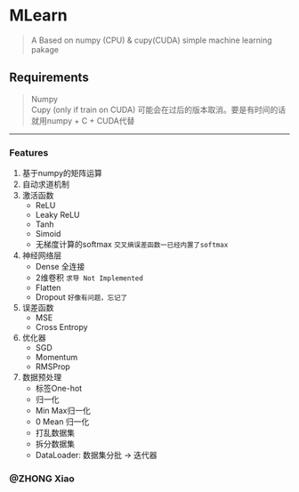 # MLearn
> A Based on numpy (CPU) & cupy(CUDA) simple machine learning pakage

## Requirements
> Numpy  
> Cupy (only if train on CUDA) 可能会在过后的版本取消。要是有时间的话就用numpy + C + CUDA代替
----
### Features
1. 基于numpy的矩阵运算
2. 自动求道机制
3. 激活函数
    - ReLU
    - Leaky ReLU
    - Tanh
    - Simoid
    - 无梯度计算的softmax `交叉熵误差函数一已经内置了softmax`
4. 神经网络层
    - Dense 全连接
    - 2维卷积 `求导 Not Implemented`
    - Flatten
    - Dropout `好像有问题，忘记了`
5. 误差函数
    - MSE
    - Cross Entropy
6. 优化器
    - SGD
    - Momentum
    - RMSProp
7. 数据预处理
    - 标签One-hot
    - 归一化
    - Min Max归一化
    - 0 Mean 归一化
    - 打乱数据集
    - 拆分数据集
    - DataLoader: 数据集分批 -> 迭代器
  
### @ZHONG Xiao
